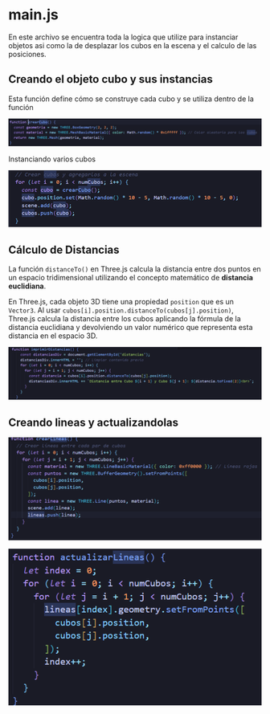 # main.js

En este archivo se encuentra toda la logica que utilize para instanciar objetos asi como la de desplazar los cubos en la escena y el calculo de las posiciones.

## Creando el objeto cubo y sus instancias

Esta función define cómo se construye cada cubo y se utiliza dentro de la función

![alt text](image.png)

Instanciando varios cubos

![alt text](image-1.png)


## Cálculo de Distancias

La función `distanceTo()` en Three.js calcula la distancia entre dos puntos en un espacio tridimensional utilizando el concepto matemático de **distancia euclidiana**. 

En Three.js, cada objeto 3D tiene una propiedad `position` que es un `Vector3`. Al usar `cubos[i].position.distanceTo(cubos[j].position)`, Three.js calcula la distancia entre los cubos aplicando la fórmula de la distancia euclidiana y devolviendo un valor numérico que representa esta distancia en el espacio 3D.

![alt text](image-4.png)


## Creando lineas y actualizandolas
![alt text](image-2.png)

![alt text](image-3.png)